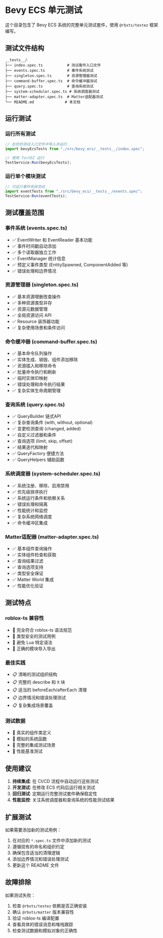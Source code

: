 # Bevy ECS 单元测试

这个目录包含了 Bevy ECS 系统的完整单元测试套件，使用 `@rbxts/testez` 框架编写。

## 测试文件结构

```
__tests__/
├── index.spec.ts           # 测试套件入口文件
├── events.spec.ts          # 事件系统测试
├── singleton.spec.ts       # 资源管理器测试
├── command-buffer.spec.ts  # 命令缓冲器测试
├── query.spec.ts           # 查询系统测试
├── system-scheduler.spec.ts # 系统调度器测试
├── matter-adapter.spec.ts  # Matter适配器测试
└── README.md              # 本文档
```

## 运行测试

### 运行所有测试
```typescript
// 在你的测试入口文件中导入并运行
import bevyEcsTests from "./src/bevy_ecs/__tests__/index.spec";

// 使用 TestEZ 运行
TestService:Run(bevyEcsTests);
```

### 运行单个模块测试
```typescript
// 只运行事件系统测试
import eventTests from "./src/bevy_ecs/__tests__/events.spec";
TestService:Run(eventTests);
```

## 测试覆盖范围

### 事件系统 (events.spec.ts)
- ✅ EventWriter 和 EventReader 基本功能
- ✅ 事件时间戳自动添加
- ✅ 多个读取器独立工作
- ✅ EventManager 统计信息
- ✅ 预定义事件类型 (EntitySpawned, ComponentAdded 等)
- ✅ 错误处理和边界情况

### 资源管理器 (singleton.spec.ts)
- ✅ 基本资源增删改查操作
- ✅ 多种资源类型并存
- ✅ 资源元数据管理
- ✅ 全局资源访问 API
- ✅ Resource 装饰器功能
- ✅ 复杂使用场景和条件访问

### 命令缓冲器 (command-buffer.spec.ts)
- ✅ 基本命令队列操作
- ✅ 实体生成、销毁、组件添加移除
- ✅ 资源插入和移除命令
- ✅ 批量命令执行和刷新
- ✅ 临时实体ID映射
- ✅ 错误处理和命令执行结果
- ✅ 复杂实体生命周期管理

### 查询系统 (query.spec.ts)
- ✅ QueryBuilder 链式API
- ✅ 复杂查询条件 (with, without, optional)
- ✅ 变更检测查询 (changed, added)
- ✅ 自定义过滤器和条件
- ✅ 查询选项 (limit, skip, offset)
- ✅ 结果迭代和映射
- ✅ QueryFactory 便捷方法
- ✅ QueryHelpers 辅助函数

### 系统调度器 (system-scheduler.spec.ts)
- ✅ 系统注册、移除、启用禁用
- ✅ 优先级排序执行
- ✅ 系统运行条件和依赖关系
- ✅ 错误处理和隔离
- ✅ 性能统计和监控
- ✅ 复杂系统网络调度
- ✅ 命令缓冲区集成

### Matter适配器 (matter-adapter.spec.ts)
- ✅ 基本组件查询操作
- ✅ 实体组件检查和获取
- ✅ 查询结果过滤
- ✅ 查询选项支持
- ✅ 类型安全保证
- ✅ Matter World 集成
- ✅ 性能优化验证

## 测试特点

### roblox-ts 兼容性
- 🎯 完全符合 roblox-ts 语法规范
- 🎯 类型安全的测试用例
- 🎯 避免 Lua 特定语法
- 🎯 正确的模块导入导出

### 最佳实践
- 📋 清晰的测试组织结构
- 📋 完整的 describe 和 it 块
- 📋 适当的 beforeEach/afterEach 清理
- 📋 边界情况和错误处理测试
- 📋 复杂集成场景覆盖

### 测试数据
- 🧪 真实的组件类定义
- 🧪 模拟的系统函数
- 🧪 完整的集成测试场景
- 🧪 性能基准测试

## 使用建议

1. **持续集成**: 在 CI/CD 流程中自动运行这些测试
2. **开发测试**: 在修改 ECS 代码后运行相关测试
3. **回归测试**: 定期运行完整测试套件确保稳定性
4. **性能监控**: 关注系统调度器和查询系统的性能测试结果

## 扩展测试

如果需要添加新的测试用例：

1. 在对应的 `*.spec.ts` 文件中添加新的测试
2. 遵循现有的命名和组织约定
3. 确保包含适当的清理逻辑
4. 添加边界情况和错误处理测试
5. 更新这个 README 文件

## 故障排除

如果测试失败：

1. 检查 `@rbxts/testez` 依赖是否正确安装
2. 确认 `@rbxts/matter` 版本兼容性
3. 验证 roblox-ts 编译配置
4. 查看具体的错误消息和堆栈跟踪
5. 检查测试数据和模拟对象的正确性